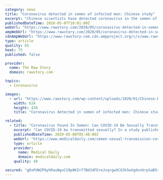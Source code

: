 ```yaml
---
category: news
title: "Coronavirus detected in semen of infected men: Chinese study"
excerpt: "Chinese scientists have detected coronavirus in the semen of infected men but further research will be needed to determine whether the virus can be sexually transmitted. The findings from a study of coronavirus patients at a Chinese hospital were published on Thursday in the JAMA Network Open medical journal."
publishedDateTime: 2020-05-07T18:01:00Z
webUrl: "https://www.rawstory.com/2020/05/coronavirus-detected-in-semen-of-infected-men-chinese-study/"
ampWebUrl: "https://www.rawstory.com/2020/05/coronavirus-detected-in-semen-of-infected-men-chinese-study/amp/"
cdnAmpWebUrl: "https://www-rawstory-com.cdn.ampproject.org/c/s/www.rawstory.com/2020/05/coronavirus-detected-in-semen-of-infected-men-chinese-study/amp/"
type: article
quality: 65
heat: 75
published: false

provider:
  name: The Raw Story
  domain: rawstory.com

topics:
  - Coronavirus

images:
  - url: "https://www.rawstory.com/wp-content/uploads/2020/01/Chinese-Doctor-624x430.jpeg"
    width: 624
    height: 430
    title: "Coronavirus detected in semen of infected men: Chinese study"

related:
  - title: "Coronavirus Found In Semen: Can COVID-19 Be Sexually Transmitted?"
    excerpt: "Can COVID-19 be transmitted sexually? In a study published by the Jama Network Open, researchers over in China found that the coronavirus or even bits of it may linger in semen. The only thing lacking from that study is that there was no proof that it could be sexually transmitted."
    publishedDateTime: 2020-05-08T05:48:00Z
    webUrl: "https://www.medicaldaily.com/semen-sexual-transmission-covid-19-coronavirus-covid-19-news-coronavirus-news-452722"
    type: article
    provider:
      name: Medical Daily
      domain: medicaldaily.com
    quality: 40

secured: "gDxPdW2POyhRauNgxCS9p8KZ+77BdJdFE+eJsq+gwXCOJk5wVgdvnUrpSaB5s3aVGizGqpQrr4p74dEyowl8ua+wUjYeLEHF1Ltcrt0Ca9uHXzCT9fQ1NO3YlqrdTb2QADikwla3wCxGH+QK6HzGn1r+nYEP4yNeLShU2P0Hd5X3E/6fs1jmPXDGyhgbLNKLxoHhpNCuNgIgrjPTLXV1zxlqs/Ueqg/NAz4fXAd4DBdnd3OwEkMGc0hurdtM+nTkW89uzK4it0YG4yJOn9MS5f2NMoXahQw5bNSA1rkywUf5Euu608Jrhgr7nPKpOA4D;w2SCgDJJxcP4AlW9jI1VSA=="
---
```


